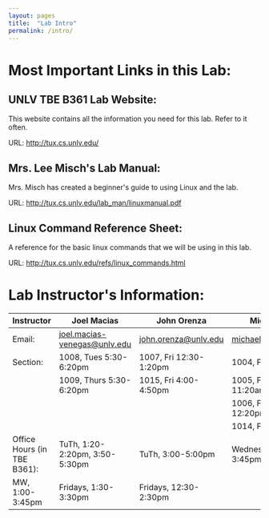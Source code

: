 ```yaml
---
layout: pages
title:  "Lab Intro"
permalink: /intro/
---
```


# Most Important Links in this Lab:

## UNLV TBE B361 Lab Website:
This website contains all the information you need for this lab. Refer to it often.

URL: http://tux.cs.unlv.edu/

## Mrs. Lee Misch's Lab Manual:
Mrs. Misch has created a beginner's guide to using Linux and the lab.

URL: http://tux.cs.unlv.edu/lab_man/linuxmanual.pdf

## Linux Command Reference Sheet: 
A reference for the basic linux commands that we will be using in this lab.

URL: http://tux.cs.unlv.edu/refs/linux_commands.html
 
# Lab Instructor's Information:

Instructor |Joel Macias | John Orenza | Michael Walker | Jeung-Sook Williams 
-----------|------------|-------------|----------------|---------------------
Email: | joel.macias-venegas@unlv.edu | john.orenza@unlv.edu | michael.walker@unlv.edu | jeung-sook.williams@unlv.edu 
Section: | 1008, Tues 5:30-6:20pm | 1007, Fri 12:30-1:20pm | 1004, Fri 9:30-10:20am | 1011, Mon 5:30-6:20pm
         | 1009, Thurs 5:30-6:20pm | 1015, Fri 4:00-4:50pm | 1005, Fri 10:30-11:20am | 1012, Wed 5:30-6:20pm
         |                         |                       | 1006, Fri 11:30am-12:20pm |
         |                         |                       | 1014, Fri 8:30-9:20am |
Office Hours (in TBE B361): | TuTh, 1:20-2:20pm, 3:50-5:30pm | TuTh, 3:00-5:00pm | Wednesdays, 2:15-3:45pm | TuTh, 11:30am-12:30pm
  | MW, 1:00-3:45pm | Fridays, 1:30-3:30pm | Fridays, 12:30-2:30pm

